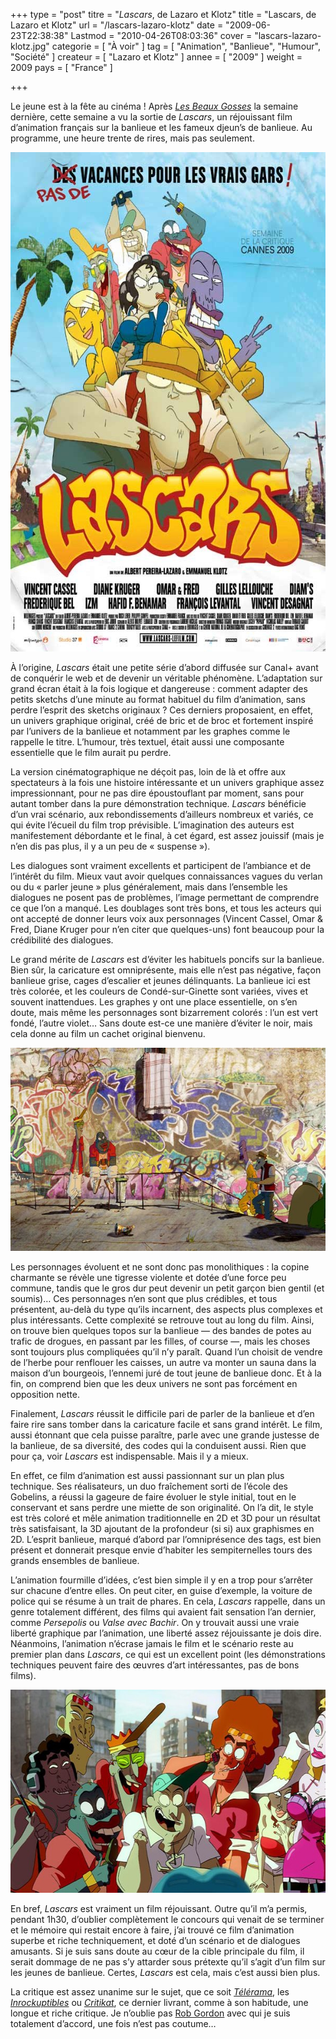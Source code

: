 +++
type = "post"
titre = "<em>Lascars</em>, de Lazaro et Klotz"
title = "Lascars, de Lazaro et Klotz"
url = "/lascars-lazaro-klotz"
date = "2009-06-23T22:38:38"
Lastmod = "2010-04-26T08:03:36"
cover = "lascars-lazaro-klotz.jpg"
categorie = [ "À voir" ]
tag = [ "Animation", "Banlieue", "Humour", "Société" ]
createur = [ "Lazaro et Klotz" ]
annee = [ "2009" ]
weight = 2009
pays = [ "France" ]

+++

<p>Le jeune est à la fête au cinéma ! Après <em><a href="http://voiretmanger.fr/?p=1563">Les Beaux Gosses</a></em> la semaine dernière, cette semaine a vu la sortie de <em>Lascars</em>, un réjouissant film d&rsquo;animation français sur la banlieue et les fameux djeun&rsquo;s de banlieue. Au programme, une heure trente de rires, mais pas seulement.</p>
<p><a href="http://www.allocine.fr/film/fichefilm_gen_cfilm=27920.html"> </a></p>
<p><a href="http://www.allocine.fr/film/fichefilm_gen_cfilm=27920.html"></a></p>
<p><a href="http://www.allocine.fr/film/fichefilm_gen_cfilm=27920.html"></a></p>
<p><a href="http://www.allocine.fr/film/fichefilm_gen_cfilm=27920.html"></a></p>
<p><a href="http://www.allocine.fr/film/fichefilm_gen_cfilm=27920.html"> </a></p>
<p><a href="http://www.allocine.fr/film/fichefilm_gen_cfilm=27920.html"></a></p>
<p style="text-align: center;"><a href="http://www.allocine.fr/film/fichefilm_gen_cfilm=27920.html"></p>
<div style="text-align: center;"><img class="aligncenter" src="lascars.jpg" border="0" alt="lascars.jpg" width="600" height="799" /></div>
<p></a></p>
<p>À l&rsquo;origine, <em>Lascars</em> était une petite série d&rsquo;abord diffusée sur Canal+ avant de conquérir le web et de devenir un véritable phénomène. L&rsquo;adaptation sur grand écran était à la fois logique et dangereuse : comment adapter des petits sketchs d&rsquo;une minute au format habituel du film d&rsquo;animation, sans perdre l&rsquo;esprit des sketchs originaux ? Ces derniers proposaient, en effet, un univers graphique original, créé de bric et de broc et fortement inspiré par l&rsquo;univers de la banlieue et notamment par les graphes comme le rappelle le titre. L&rsquo;humour, très textuel, était aussi une composante essentielle que le film aurait pu perdre.</p>
<p>La version cinématographique ne déçoit pas, loin de là et offre aux spectateurs à la fois une histoire intéressante et un univers graphique assez impressionnant, pour ne pas dire époustouflant par moment, sans pour autant tomber dans la pure démonstration technique. <em>Lascars</em> bénéficie d&rsquo;un vrai scénario, aux rebondissements d&rsquo;ailleurs nombreux et variés, ce qui évite l&rsquo;écueil du film trop prévisible. L&rsquo;imagination des auteurs est manifestement débordante et le final, à cet égard, est assez jouissif (mais je n&rsquo;en dis pas plus, il y a un peu de &laquo;&nbsp;suspense&nbsp;&raquo;).</p>
<p>Les dialogues sont vraiment excellents et participent de l&rsquo;ambiance et de l&rsquo;intérêt du film. Mieux vaut avoir quelques connaissances vagues du verlan ou du &laquo;&nbsp;parler jeune&nbsp;&raquo; plus généralement, mais dans l&rsquo;ensemble les dialogues ne posent pas de problèmes, l&rsquo;image permettant de comprendre ce que l&rsquo;on a manqué. Les doublages sont très bons, et tous les acteurs qui ont accepté de donner leurs voix aux personnages (Vincent Cassel, Omar &amp; Fred, Diane Kruger pour n&rsquo;en citer que quelques-uns) font beaucoup pour la crédibilité des dialogues.</p>
<p>Le grand mérite de <em>Lascars</em> est d&rsquo;éviter les habituels poncifs sur la banlieue. Bien sûr, la caricature est omniprésente, mais elle n&rsquo;est pas négative, façon banlieue grise, cages d&rsquo;escalier et jeunes délinquants. La banlieue ici est très colorée, et les couleurs de Condé-sur-Ginette sont variées, vives et souvent inattendues. Les graphes y ont une place essentielle, on s&rsquo;en doute, mais même les personnages sont bizarrement colorés : l&rsquo;un est vert fondé, l&rsquo;autre violet&#8230; Sans doute est-ce une manière d&rsquo;éviter le noir, mais cela donne au film un cachet original bienvenu.</p>
<div style="text-align: center;"><img class="aligncenter" src="lascars-2.jpg" border="0" alt="lascars-2.jpg" width="600" height="325" /></div>
<p>Les personnages évoluent et ne sont donc pas monolithiques : la copine charmante se révèle une tigresse violente et dotée d&rsquo;une force peu commune, tandis que le gros dur peut devenir un petit garçon bien gentil (et soumis)&#8230; Ces personnages n&rsquo;en sont que plus crédibles, et tous présentent, au-delà du type qu&rsquo;ils incarnent, des aspects plus complexes et plus intéressants. Cette complexité se retrouve tout au long du film. Ainsi, on trouve bien quelques topos sur la banlieue — des bandes de potes au trafic de drogues, en passant par les filles, of course —, mais les choses sont toujours plus compliquées qu&rsquo;il n&rsquo;y paraît. Quand l&rsquo;un choisit de vendre de l&rsquo;herbe pour renflouer les caisses, un autre va monter un sauna dans la maison d&rsquo;un bourgeois, l&rsquo;ennemi juré de tout jeune de banlieue donc. Et à la fin, on comprend bien que les deux univers ne sont pas forcément en opposition nette.</p>
<p>Finalement, <em>Lascars</em> réussit le difficile pari de parler de la banlieue et d&rsquo;en faire rire sans tomber dans la caricature facile et sans grand intérêt. Le film, aussi étonnant que cela puisse paraître, parle avec une grande justesse de la banlieue, de sa diversité, des codes qui la conduisent aussi. Rien que pour ça, voir <em>Lascars</em> est indispensable. Mais il y a mieux.</p>
<p>En effet, ce film d&rsquo;animation est aussi passionnant sur un plan plus technique. Ses réalisateurs, un duo fraîchement sorti de l&rsquo;école des Gobelins, a réussi la gageure de faire évoluer le style initial, tout en le conservant et sans perdre une miette de son originalité. On l&rsquo;a dit, le style est très coloré et mêle animation traditionnelle en 2D et 3D pour un résultat très satisfaisant, la 3D ajoutant de la profondeur (si si) aux graphismes en 2D. L&rsquo;esprit banlieue, marqué d&rsquo;abord par l&rsquo;omniprésence des tags, est bien présent et donnerait presque envie d&rsquo;habiter les sempiternelles tours des grands ensembles de banlieue.</p>
<p>L&rsquo;animation fourmille d&rsquo;idées, c&rsquo;est bien simple il y en a trop pour s&rsquo;arrêter sur chacune d&rsquo;entre elles. On peut citer, en guise d&rsquo;exemple, la voiture de police qui se résume à un trait de phares. En cela, <em>Lascars</em> rappelle, dans un genre totalement différent, des films qui avaient fait sensation l&rsquo;an dernier, comme <em>Persepolis</em> ou <em>Valse avec Bachir</em>. On y trouvait aussi une vraie liberté graphique par l&rsquo;animation, une liberté assez réjouissante je dois dire. Néanmoins, l&rsquo;animation n&rsquo;écrase jamais le film et le scénario reste au premier plan dans <em>Lascars</em>, ce qui est un excellent point (les démonstrations techniques peuvent faire des œuvres d&rsquo;art intéressantes, pas de bons films).</p>
<p style="text-align: center;"><img class="aligncenter size-full wp-image-1585" title="3" src="3.jpg" alt="3" width="600" height="325" /></p>
<p>En bref, <em>Lascars</em> est vraiment un film réjouissant. Outre qu&rsquo;il m&rsquo;a permis, pendant 1h30, d&rsquo;oublier complètement le concours qui venait de se terminer et le mémoire qui restait encore à faire, j&rsquo;ai trouvé ce film d&rsquo;animation superbe et riche techniquement, et doté d&rsquo;un scénario et de dialogues amusants. Si je suis sans doute au cœur de la cible principale du film, il serait dommage de ne pas s&rsquo;y attarder sous prétexte qu&rsquo;il s&rsquo;agit d&rsquo;un film sur les jeunes de banlieue. Certes, <em>Lascars</em> est cela, mais c&rsquo;est aussi bien plus.</p>
<p>La critique est assez unanime sur le sujet, que ce soit <em><a href="http://www.telerama.fr/cinema/films/lascars,381521,critique.php">Télérama</a></em>, les <em><a href="http://www.lesinrocks.com/cine/cinema-article/t/1245073380/article/lascars/">Inrockuptibles</a></em> ou <em><a href="http://www.critikat.com/Lascars.html">Critikat</a></em>, ce dernier livrant, comme à son habitude, une longue et riche critique. Je n&rsquo;oublie pas <a href="http://www.toujoursraison.com/2009/06/lascars.html">Rob Gordon</a> avec qui je suis totalement d&rsquo;accord, une fois n&rsquo;est pas coutume&#8230;</p>

